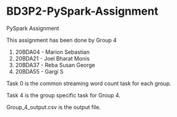 # BD3P2-PySpark-Assignment
PySpark Assignment

This assignment has been done by Group 4
1. 20BDA04 - Marion Sebastian
2. 20BDA21 - Joel Bharat Monis
3. 20BDA37 - Reba Susan George
4. 20BDA55 - Gargi S

Task 0 is the common streaming word count task for each group.

Task 4 is the group specific task for Group 4.

Group_4_output.csv is the output file.

